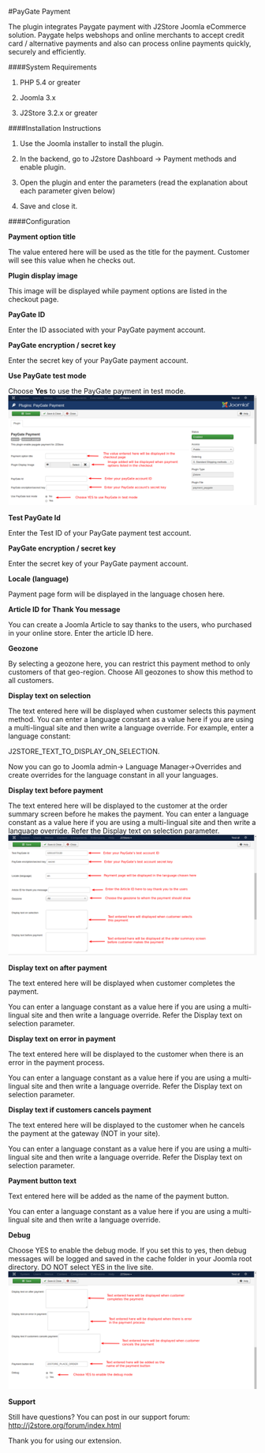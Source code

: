 #PayGate Payment

The plugin integrates Paygate payment with J2Store Joomla eCommerce solution. Paygate helps webshops and online merchants to accept credit card / alternative payments and also can process online payments quickly, securely and efficiently.

####System Requirements

1. PHP 5.4 or greater

2. Joomla 3.x

3. J2Store 3.2.x or greater

####Installation Instructions

1. Use the Joomla installer to install the plugin.

2. In the backend, go to J2store Dashboard -> Payment methods and enable plugin.

3. Open the plugin and enter the parameters (read the explanation about each parameter given below)

4. Save and close it.

####Configuration

**Payment option title**

The value entered here will be used as the title for the payment. Customer will see this value when he checks out.

**Plugin display image**

This image will be displayed while payment options are listed in the checkout page.

**PayGate ID**

Enter the ID associated with your PayGate payment account.

**PayGate encryption / secret key**

Enter the secret key of your PayGate payment account.

**Use PayGate test mode**

Choose **Yes** to use the PayGate payment in test mode.
![](./assets/images/paygate_01.png)

**Test PayGate Id**

Enter the Test ID of your PayGate payment test account.

**PayGate encryption / secret key**

Enter the secret key of your PayGate payment account.

**Locale (language)**

Payment page form will be displayed in the language chosen here.

**Article ID for Thank You message**

You can create a Joomla Article to say thanks to the users, who purchased in your online store. Enter the article ID here.

**Geozone**

By selecting a geozone here, you can restrict this payment method to only customers of that geo-region. Choose All geozones to show this method to all customers.

**Display text on selection**

The text entered here will be displayed when customer selects this payment method. You can enter a language constant as a value here if you are using a multi-lingual site and then write a language override. For example, enter a language constant:

J2STORE_TEXT_TO_DISPLAY_ON_SELECTION.

Now you can go to Joomla admin-> Language Manager->Overrides and create overrides for the language constant in all your languages.

**Display text before payment**

The text entered here will be displayed to the customer at the order summary screen before he makes the payment. You can enter a language constant as a value here if you are using a multi-lingual site and then write a language override. Refer the Display text on selection parameter.
![](./assets/images/paygate_02.png)

**Display text on after payment**

The text entered here will be displayed when customer completes the payment.

You can enter a language constant as a value here if you are using a multi-lingual site and then write a language override. Refer the Display text on selection parameter.

**Display text on error in payment**

The text entered here will be displayed to the customer when there is an error in the payment process.

You can enter a language constant as a value here if you are using a multi-lingual site and then write a language override. Refer the Display text on selection parameter.

**Display text if customers cancels payment**

The text entered here will be displayed to the customer when he cancels the payment at the gateway (NOT in your site).

You can enter a language constant as a value here if you are using a multi-lingual site and then write a language override. Refer the Display text on selection parameter.

**Payment button text**

Text entered here will be added as the name of the payment button.

You can enter a language constant as a value here if you are using a multi-lingual site and then write a language override.

**Debug**

Choose YES to enable the debug mode. If you set this to yes, then debug messages will be logged and saved in the cache folder in your Joomla root directory. DO NOT select YES in the live site.
![](./assets/images/paygate_03.png)

**Support**

Still have questions? You can post in our support forum: http://j2store.org/forum/index.html

Thank you for using our extension.